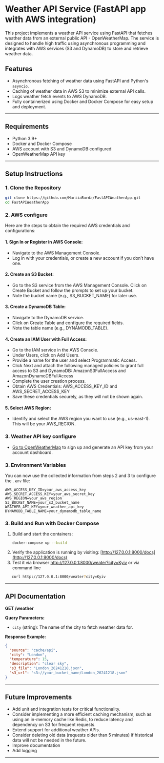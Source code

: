 # Weather API Service (FastAPI app with AWS integration)

This project implements a weather API service using FastAPI that fetches weather data from an external public API - OpenWeatherMap. The service is designed to handle high traffic using asynchronous programming and integrates with AWS services (S3 and DynamoDB) to store and retrieve weather data.

## Features
- Asynchronous fetching of weather data using FastAPI and Python's `asyncio`.
- Caching of weather data in AWS S3 to minimize external API calls.
- Logs weather fetch events to AWS DynamoDB.
- Fully containerized using Docker and Docker Compose for easy setup and deployment.

---

## Requirements

- Python 3.9+
- Docker and Docker Compose
- AWS account with S3 and DynamoDB configured
- OpenWeatherMap API key

---

## Setup Instructions

### 1. Clone the Repository
```bash
git clone https://github.com/MariiaBurda/FastAPIWeatherApp.git
cd FastAPIWeatherApp
```
### 2. AWS configure
Here are the steps to obtain the required AWS credentials and configurations:

#### 1. Sign In or Register in AWS Console:
- Navigate to the AWS Management Console.
- Log in with your credentials, or create a new account if you don’t have one.

#### 2. Create an S3 Bucket:
- Go to the S3 service from the AWS Management Console.
 Click on Create Bucket and follow the prompts to set up your bucket.
- Note the bucket name (e.g., S3_BUCKET_NAME) for later use.

#### 3. Create a DynamoDB Table:
- Navigate to the DynamoDB service.
- Click on Create Table and configure the required fields.
- Note the table name (e.g., DYNAMODB_TABLE).

#### 4. Create an IAM User with Full Access:
- Go to the IAM service in the AWS Console.
- Under Users, click on Add Users.
- Provide a name for the user and select Programmatic Access.
- Click Next and attach the following managed policies to grant full access to S3 and DynamoDB: 
AmazonS3FullAccess and AmazonDynamoDBFullAccess
- Complete the user creation process.
- Obtain AWS Credentials: AWS_ACCESS_KEY_ID and AWS_SECRET_ACCESS_KEY
- Save these credentials securely, as they will not be shown again.

#### 5. Select AWS Region: 
- Identify and select the AWS region you want to use (e.g., us-east-1). This will be your AWS_REGION.

### 3. Weather API key configure
- [Go to OpenWeatherMap](https://openweathermap.org/) to sign up and generate an API key from your account dashboard.

### 3. Environment Variables
You can now use the collected information from steps 2 and 3 to configure the `.env` file:
   ```plaintext
   AWS_ACCESS_KEY_ID=your_aws_access_key
   AWS_SECRET_ACCESS_KEY=your_aws_secret_key
   AWS_REGION=your_aws_region
   S3_BUCKET_NAME=your_s3_bucket_name
   WEATHER_API_KEY=your_weather_api_key
   DYNAMODB_TABLE_NAME=your_dynamodb_table_name
   ```

### 3. Build and Run with Docker Compose
1. Build and start the containers:
   ```bash
   docker-compose up --build
   ```
2. Verify the application is running by visiting:
   [http://127.0.0.1:8000/docs](http://127.0.0.1:8000/docs)
3. Test it via browser http://127.0.0.1:8000/weater?city=Kyiv or via command line
```bash
   curl http://127.0.0.1:8000/weater?city=Kyiv
   ```

---

## API Documentation

**GET /weather**

**Query Parameters:**
- `city` (string): The name of the city to fetch weather data for.

**Response Example:**
```json
{
  "source": "cache/api",
  "city": "London",
  "temperature": 15,
  "description": "clear sky",
  "s3_file": "London_20241218.json",
  "s3_url": "s3://your_bucket_name/London_20241218.json"
}
```

---

## Future Improvements
- Add unit and integration tests for critical functionality.
- Consider implementing a more efficient caching mechanism, such as using an in-memory cache like Redis, to 
reduce latency and dependency on S3 for frequent requests.
- Extend support for additional weather APIs.
- Consider deleting old data (requests older than 5 minutes) if historical data will not be needed in the future.
- Improve documentation
- Add logging
---
